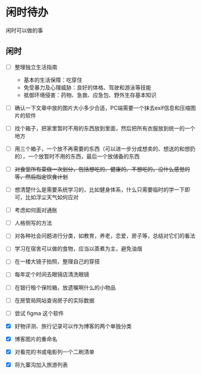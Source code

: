 # 闲时待办


闲时可以做的事

<!--more-->

## 闲时

- [ ] 整理独立生活指南
  - 基本的生活保障：吃穿住
  - 免受暴力及心理威胁：良好的体格、驾驶和游泳等技能
  - 抵御环境侵害：药物、急救、应急包、野外生存基本知识
- [ ] 确认一下文章中放的图片大小多少合适，PC端需要一个抹去exif信息和压缩图片的软件
- [ ] 找个箱子，把家里暂时不用的东西放到里面，然后把所有衣服放到统一的一个地方
- [ ] 用三个箱子，一个放不再需要的东西（可以进一步分成想卖的、想送的和想扔的），一个放暂时不用的东西，最后一个放储备的东西
- [ ] ~~对食堂所有菜做一次划分，包括想吃的、健康的、不想吃的，没什么感觉的等，然后指定饮食计划~~
- [ ] 想清楚什么是需要系统学习的，比如健身体系，什么只需要临时的学一下即可，比如浮尘天气如何应对
- [ ] 考虑如何面对通胀
- [ ] 人格侧写的方法
- [ ] 对各种社会问题进行分类，如教育，养老，恋爱，房子等，总结对它们的看法
- [ ] 学习在宿舍可以做的食物，应当以蒸煮为主，避免油烟
- [ ] 在一楼大镜子拍照，整理自己的穿搭
- [ ] 每年定个时间去眼镜店清洗眼镜
- [ ] 在银行租个保险箱，放遗嘱啊什么的小物品
- [ ] 在房管局网站查询房子的实际数据
- [ ] 尝试 figma 这个软件
- [x] 好物评测、旅行记录可以作为博客的两个单独分类
- [x] 博客图片的重命名
- [x] 对看完的书或电影列一个二刷清单
- [x] 将九寨沟加入旅游列表




